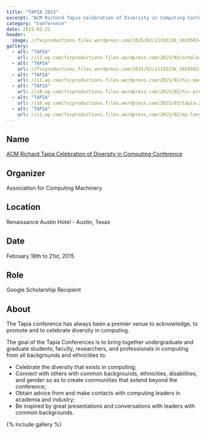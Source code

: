 ```yaml
---
title: "TAPIA 2015"
excerpt: "ACM Richard Tapia Celebration of Diversity in Computing Conference"
category: "Conference"
date: 2015-02-21
header:
  image: //fvcproductions.files.wordpress.com/2015/02/11193236_10205024245979886_9129577345082938607_n.jpg
gallery:
  - alt: "TAPIA"
    url: //i2.wp.com/fvcproductions.files.wordpress.com/2015/02/scholarship-reception.jpg
  - alt: "TAPIA"
    url: //fvcproductions.files.wordpress.com/2015/02/11193236_10205024245979886_9129577345082938607_n.jp
  - alt: "TAPIA"
    url: //i1.wp.com/fvcproductions.files.wordpress.com/2015/02/hic-people.jpg
  - alt: "TAPIA"
    url: //i0.wp.com/fvcproductions.files.wordpress.com/2015/02/hic-pres.jpg
  - alt: "TAPIA"
    url: //i0.wp.com/fvcproductions.files.wordpress.com/2015/03/tapia-2015-001.jpg
  - alt: "TAPIA"
    url: //i1.wp.com/fvcproductions.files.wordpress.com/2015/02/my-lanyard1.jpg
---
```


## Name

<a title="TAPIA" href="//tapiaconference.org/" target="_blank" rel="noopener">ACM Richard Tapia Celebration of Diversity in Computing Conference</a>

## Organizer

Association for Computing Machinery

## Location

Renaissance Austin Hotel - Austin, Texas

## Date

February 18th to 21st, 2015

## Role

Google Scholarship Recipient

## About

The Tapia conference has always been a premier venue to acknowledge, to promote and to celebrate diversity in computing.

The goal of the Tapia Conferences is to bring together undergraduate and graduate students, faculty, researchers, and professionals in computing from all backgrounds and ethnicities to:

- Celebrate the diversity that exists in computing;
- Connect with others with common backgrounds, ethnicities, disabilities, and gender so as to create communities that extend beyond the conference;
- Obtain advice from and make contacts with computing leaders in academia and industry;
- Be inspired by great presentations and conversations with leaders with common backgrounds.

{% include gallery %}